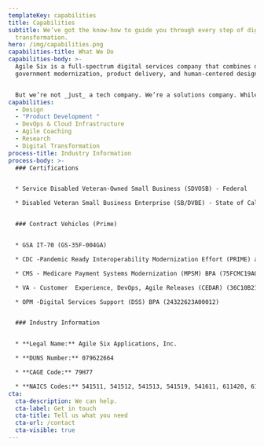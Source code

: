 ```yaml
---
templateKey: capabilities
title: Capabilities
subtitle: We’ve got the know-how to guide you through every step of digital
  transformation.
hero: /img/capabilities.png
capabilities-title: What We Do
capabilities-body: >-
  Agile Six is a full-spectrum digital services company that combines digital
  government modernization, product delivery, and human-centered design. 


  But we’re not _just_ a tech company. We’re a solutions company. While most of our work is digital, we recognize that some problems can’t be solved by coding or new hardware. Our team will work with you to figure out what you need — sometimes the best solution is as low-tech as a new process for handling incoming paperwork. 
capabilities:
  - Design
  - "Product Development "
  - DevOps & Cloud Infrastructure
  - Agile Coaching
  - Research
  - Digital Transformation
process-title: Industry Information
process-body: >-
  ### Certifications


  * Service Disabled Veteran-Owned Small Business (SDVOSB) - Federal 

  * Disabled Veteran Small Business Enterprise (SB/DVBE) - State of California 


  ### Contract Vehicles (Prime)


  * GSA IT-70 (GS-35F-004GA) 

  * CDC -Pandemic Ready Interoperability Modernization Effort (PRIME) and Data Modernization Initiative (DMI) BPA (47QFSA22A0008) 

  * CMS - Medicare Payment Systems Modernization (MPSM) BPA (75FCMC19A0006)

  * VA - Customer  Experience, DevOps, Agile Releases (CEDAR) (36C10B21D0006)

  * OPM -Digital Services Support (DSS) BPA (24322623A00012) 


  ### Industry Information


  * **Legal Name:** Agile Six Applications, Inc. 

  * **DUNS Number:** 079622664 

  * **CAGE Code:** 79H77 

  * **NAICS Codes:** 541511, 541512, 541513, 541519, 541611, 611420, 611430
cta:
  cta-description: We can help.
  cta-label: Get in touch
  cta-title: Tell us what you need
  cta-url: /contact
  cta-visible: true
---
```

